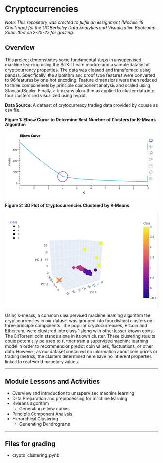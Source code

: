 # Cryptocurrencies

*Note: This repository was created to fulfill an assignment (Module 18 Challenge) for the UC Berkeley Data Analytics and Visualization Bootcamp. Submitted on 2-25-22 for grading.*


## Overview
This project demonstrates some fundamental steps in unsupervised machine learning using the SciKit Learn module and a sample dataset of cryptocurrency properties. The data was cleaned and transformed using pandas. Specifically, the algorithm and proof type features were converted to 96 features by one-hot encoding. Feature dimensions were then reduced to three componenets by principle component analysis and scaled using StandardScaler. Finally, a k-means algorithm as applied to cluster data into four clusters and visualized using hvplot. 


**Data Source:** 
A dataset of crytocurrency trading data provided by course as csv file.


**Figure 1: Elbow Curve to Determine Best Number of Clusters for K-Means Algorithm**

![Fig1.png](/Images/Fig1.png)



**Figure 2: 3D Plot of Cryptocurrencies Clustered by K-Means**

![Fig2.png](/Images/Fig2.png)


Using k-means, a common unsupervised machine learning algorithm the cryptocurrencies in our dataset was grouped into four distinct clusters on three principle components. The popular cryptocurrencies, Bitcoin and Ethereum, were clustered into class 1 along with other lesser known coins. The BitTorrent coin stands alone in its own cluster. These clustering results could potentially be used to further train a supervised machine learning model in order to recommend or predict coin values, fluctuations, or other data. However, as our dataset contained no information about coin prices or trading metrics, the clusters determined here have no inherent properties linked to real world monetary values.



---
## Module Lessons and Activities

- Overview and introduction to unsupervised machine learning
- Data Preparation and preprocessing for machine learning
- KMeans algorithm
	- Generating elbow curves
- Principle Component Analysis
- Hierarchical Clustering
	- Generating Dendrograms


---
## Files for grading

- crypto_clustering.ipynb
